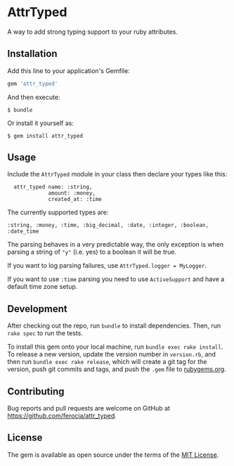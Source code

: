 # AttrTyped

A way to add strong typing support to your ruby attributes.

## Installation

Add this line to your application's Gemfile:

```ruby
gem 'attr_typed'
```

And then execute:

    $ bundle

Or install it yourself as:

    $ gem install attr_typed

## Usage

Include the `AttrTyped` module in your class then declare your types like this:

```
  attr_typed name: :string,
             amount: :money,
             created_at: :time

```

The currently supported types are:

```
:string, :money, :time, :big_decimal, :date, :integer, :boolean, :date_time
```

The parsing behaves in a very predictable way, the only exception is when
parsing a string of `"y"` (i.e. yes) to a boolean it will be true.

If you want to log parsing failures, use `AttrTyped.logger = MyLogger`.

If you want to use `:time` parsing you need to use `ActiveSupport` and have a
default time zone setup.

## Development

After checking out the repo, run `bundle` to install dependencies. Then, run `rake spec` to run the tests.

To install this gem onto your local machine, run `bundle exec rake install`. To release a new version, update the version number in `version.rb`, and then run `bundle exec rake release`, which will create a git tag for the version, push git commits and tags, and push the `.gem` file to [rubygems.org](https://rubygems.org).

## Contributing

Bug reports and pull requests are welcome on GitHub at https://github.com/ferocia/attr_typed.


## License

The gem is available as open source under the terms of the [MIT License](http://opensource.org/licenses/MIT).

